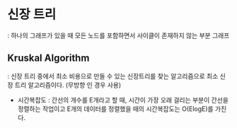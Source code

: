 # 신장 트리
: 하나의 그래프가 있을 때 모든 노드를 포함하면서 사이클이 존재하지 않는 부분 그래프

## Kruskal Algorithm
: 신장 트리 중에서 최소 비용으로 만들 수 있는 신장트리를 찾는 알고리즘으로 최소 신장 트리 알고리즘이다. (무방향 인 경우 사용)

* 시간복잡도
 : 간선의 개수를 E개라고 할 때, 시간이 가장 오래 걸리는 부분이 간선을 정렬하는 작업이고 E개의 데이터를 정렬했을 때의 시간복잡도는 O(ElogE)를 가진다.
